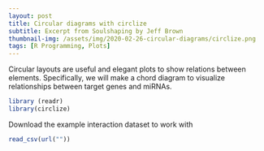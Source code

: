 ```yaml
---
layout: post
title: Circular diagrams with circlize
subtitle: Excerpt from Soulshaping by Jeff Brown
thumbnail-img: /assets/img/2020-02-26-circular-diagrams/circlize.png
tags: [R Programming, Plots]
---
```


Circular layouts are useful and elegant plots to show relations between elements. Specifically, we will make a chord diagram to visualize relationships between target genes and miRNAs.

``` r
library (readr)
library(circlize)
```

Download the example interaction dataset to work with

``` r
read_csv(url(""))
```